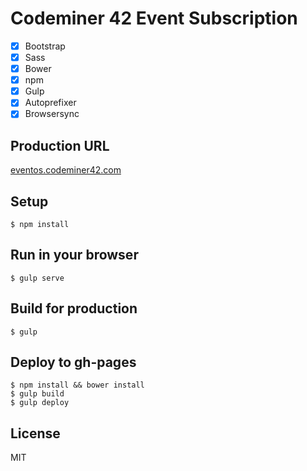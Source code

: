# Codeminer 42 Event Subscription

- [x] Bootstrap
- [x] Sass
- [x] Bower
- [x] npm
- [x] Gulp
- [x] Autoprefixer
- [x] Browsersync

## Production URL
[eventos.codeminer42.com](http://eventos.codeminer42.com)

## Setup

```
$ npm install
```

## Run in your browser

```
$ gulp serve
```

## Build for production

```
$ gulp
```

## Deploy to gh-pages

```
$ npm install && bower install
$ gulp build
$ gulp deploy
```

## License
MIT
